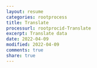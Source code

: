 ```yaml
---
layout: resume
categories: rootprocess
title: Translate
processurl: rootprocid-Translate
excerpt: Translate data
date: 2022-04-09
modified: 2022-04-09
comments: true
share: true
---
```


